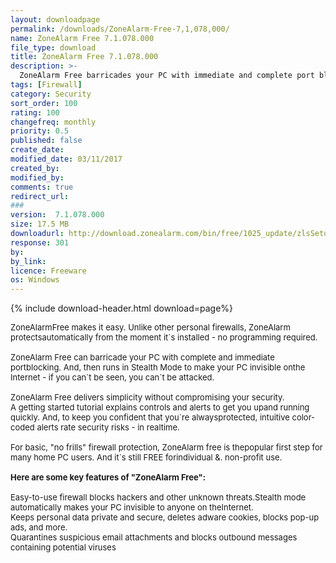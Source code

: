 ```yaml
---
layout: downloadpage
permalink: /downloads/ZoneAlarm-Free-7,1,078,000/
name: ZoneAlarm Free 7.1.078.000
file_type: download
title: ZoneAlarm Free 7.1.078.000
description: >-
  ZoneAlarm Free barricades your PC with immediate and complete port blocking
tags: [Firewall]
category: Security
sort_order: 100
rating: 100
changefreq: monthly
priority: 0.5
published: false
create_date:
modified_date: 03/11/2017
created_by:
modified_by:
comments: true
redirect_url:
###
version:  7.1.078.000
size: 17.5 MB
downloadurl: http://download.zonealarm.com/bin/free/1025_update/zlsSetup_71_078_000_en.exe
response: 301
by:
by_link:
licence: Freeware
os: Windows
---
```


{% include download-header.html download=page%}

<p style="fix-download-text !important">
<p><font size="2"><p>ZoneAlarmFree makes it easy. Unlike other personal firewalls, ZoneAlarm protectsautomatically from the moment it`s installed - no programming required.<br />
<br />
ZoneAlarm Free can barricade your PC with complete and immediate portblocking. And, then runs in Stealth Mode to make your PC invisible onthe Internet - if you can`t be seen, you can`t be attacked. <br />
<br />
ZoneAlarm Free delivers simplicity without compromising your security.<br />
A getting started tutorial explains controls and alerts to get you upand running quickly. And, to keep you confident that you`re alwaysprotected, intuitive color-coded alerts rate security risks - in realtime. <br />
<br />
For basic, "no frills" firewall protection, ZoneAlarm free is thepopular first step for many home PC users. And it`s still FREE forindividual &amp;. non-profit use.<br />
<br />
<span><strong>Here are some key features of "ZoneAlarm Free":</strong></span><br />
<br />
Easy-to-use firewall blocks hackers and other unknown threats.Stealth mode automatically makes your PC invisible to anyone on theInternet.<br />
Keeps personal data private and secure, deletes adware cookies, blocks pop-up ads, and more.<br />
Quarantines suspicious email</a> attachments and blocks outbound messages containing potential viruses</p></p></p>
